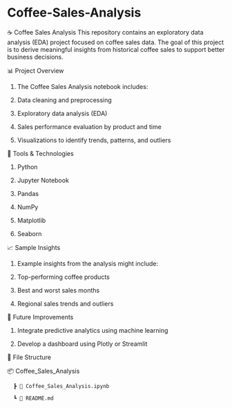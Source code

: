 # Coffee-Sales-Analysis

☕ Coffee Sales Analysis
This repository contains an exploratory data analysis (EDA) project focused on coffee sales data. The goal of this project is to derive meaningful insights from historical coffee sales to support better business decisions.

📊 Project Overview
1. The Coffee Sales Analysis notebook includes:

2. Data cleaning and preprocessing

3. Exploratory data analysis (EDA)

4. Sales performance evaluation by product and time

5. Visualizations to identify trends, patterns, and outliers

🧰 Tools & Technologies
1. Python

2. Jupyter Notebook

3. Pandas

4. NumPy

5. Matplotlib

6. Seaborn

 📈 Sample Insights
1. Example insights from the analysis might include:

2. Top-performing coffee products

3. Best and worst sales months

4. Regional sales trends and outliers

📌 Future Improvements
1. Integrate predictive analytics using machine learning

2. Develop a dashboard using Plotly or Streamlit

📁 File Structure

  📦 Coffee_Sales_Analysis

      ┣ 📜 Coffee_Sales_Analysis.ipynb
 
      ┗ 📄 README.md
